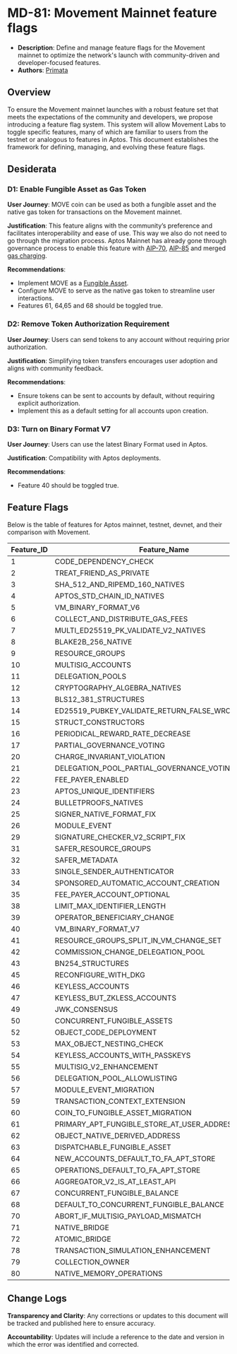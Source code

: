 # MD-81: Movement Mainnet feature flags

- **Description**: Define and manage feature flags for the Movement mainnet to optimize the network's launch with community-driven and developer-focused features.
- **Authors**: [Primata](mailto:primata@movementlabs.xyz)

## Overview

To ensure the Movement mainnet launches with a robust feature set that meets the expectations of the community and developers, we propose introducing a feature flag system. This system will allow Movement Labs to toggle specific features, many of which are familiar to users from the testnet or analogous to features in Aptos. This document establishes the framework for defining, managing, and evolving these feature flags.

## Desiderata

### D1: Enable Fungible Asset as Gas Token

**User Journey**: MOVE coin can be used as both a fungible asset and the native gas token for transactions on the Movement mainnet.

**Justification**: This feature aligns with the community’s preference and facilitates interoperability and ease of use. This way we also do not need to go through the migration process. Aptos Mainnet has already gone through governance process to enable this feature with [AIP-70](https://governance.aptosfoundation.org/proposal/107), [AIP-85](https://github.com/aptos-foundation/AIPs/blob/main/aips/aip-85.md) and merged [gas charging](https://github.com/aptos-labs/aptos-core/pull/13194).

**Recommendations**:

- Implement MOVE as a [Fungible Asset](https://github.com/aptos-labs/aptos-core/blob/main/aptos-move/framework/aptos-framework/sources/fungible_asset.move).
- Configure MOVE to serve as the native gas token to streamline user interactions.
- Features 61, 64,65 and 68 should be toggled true.

### D2: Remove Token Authorization Requirement

**User Journey**: Users can send tokens to any account without requiring prior authorization.

**Justification**: Simplifying token transfers encourages user adoption and aligns with community feedback.

**Recommendations**:

- Ensure tokens can be sent to accounts by default, without requiring explicit authorization.
- Implement this as a default setting for all accounts upon creation.

### D3: Turn on Binary Format V7

**User Journey**: Users can use the latest Binary Format used in Aptos.

**Justification**: Compatibility with Aptos deployments.

**Recommendations**:

- Feature 40 should be toggled true.

## Feature Flags

Below is the table of features for Aptos mainnet, testnet, devnet, and their comparison with Movement.

| Feature\_ID | Feature\_Name                                           | Mainnet\_Status | Testnet\_Status | Devnet\_Status | Movement\_Status | Consider\_Toggling |
| ----------- | ------------------------------------------------------- | --------------- | --------------- | -------------- | ---------------- | ---------------- |
| 1           | CODE\_DEPENDENCY\_CHECK                                 | True            | True            | True           | True             | False            |
| 2           | TREAT\_FRIEND\_AS\_PRIVATE                              | True            | True            | True           | True             | False            |
| 3           | SHA\_512\_AND\_RIPEMD\_160\_NATIVES                     | True            | True            | True           | True             | False            |
| 4           | APTOS\_STD\_CHAIN\_ID\_NATIVES                          | False           | False           | True           | True             | False            |
| 5           | VM\_BINARY\_FORMAT\_V6                                  | True            | True            | True           | True             | False            |
| 6           | COLLECT\_AND\_DISTRIBUTE\_GAS\_FEES                     | False           | False           | False          | False            | False            |
| 7           | MULTI\_ED25519\_PK\_VALIDATE\_V2\_NATIVES               | True            | True            | True           | True             | False            |
| 8           | BLAKE2B\_256\_NATIVE                                    | True            | True            | True           | True             | False            |
| 9           | RESOURCE\_GROUPS                                        | True            | True            | True           | True             | False            |
| 10          | MULTISIG\_ACCOUNTS                                      | True            | True            | True           | True             | False            |
| 11          | DELEGATION\_POOLS                                       | True            | True            | True           | True             | False            |
| 12          | CRYPTOGRAPHY\_ALGEBRA\_NATIVES                          | True            | True            | True           | True             | False            |
| 13          | BLS12\_381\_STRUCTURES                                  | True            | True            | True           | True             | False            |
| 14          | ED25519\_PUBKEY\_VALIDATE\_RETURN\_FALSE\_WRONG\_LENGTH | True            | True            | True           | True             | False            |
| 15          | STRUCT\_CONSTRUCTORS                                    | True            | True            | True           | True             | False            |
| 16          | PERIODICAL\_REWARD\_RATE\_DECREASE                      | True            | True            | False          | False            | False            |
| 17          | PARTIAL\_GOVERNANCE\_VOTING                             | True            | True            | False          | False            | False            |
| 20          | CHARGE\_INVARIANT\_VIOLATION                            | True            | True            | True           | True             | False            |
| 21          | DELEGATION\_POOL\_PARTIAL\_GOVERNANCE\_VOTING           | True            | True            | False          | False            | False            |
| 22          | FEE\_PAYER\_ENABLED                                     | True            | True            | True           | True             | False            |
| 23          | APTOS\_UNIQUE\_IDENTIFIERS                              | True            | True            | True           | True             | False            |
| 24          | BULLETPROOFS\_NATIVES                                   | True            | True            | True           | True             | False            |
| 25          | SIGNER\_NATIVE\_FORMAT\_FIX                             | True            | True            | True           | True             | False            |
| 26          | MODULE\_EVENT                                           | True            | True            | True           | True             | False            |
| 29          | SIGNATURE\_CHECKER\_V2\_SCRIPT\_FIX                     | True            | True            | True           | True             | False            |
| 31          | SAFER\_RESOURCE\_GROUPS                                 | True            | True            | True           | True             | False            |
| 32          | SAFER\_METADATA                                         | True            | True            | True           | True             | False            |
| 33          | SINGLE\_SENDER\_AUTHENTICATOR                           | True            | True            | True           | True             | False            |
| 34          | SPONSORED\_AUTOMATIC\_ACCOUNT\_CREATION                 | True            | True            | True           | True             | False            |
| 35          | FEE\_PAYER\_ACCOUNT\_OPTIONAL                           | True            | True            | True           | True             | False            |
| 38          | LIMIT\_MAX\_IDENTIFIER\_LENGTH                          | True            | True            | True           | True             | False            |
| 39          | OPERATOR\_BENEFICIARY\_CHANGE                           | True            | True            | True           | True             | False            |
| 40          | VM\_BINARY\_FORMAT\_V7                                  | True            | True            | True           | False            | True             |
| 41          | RESOURCE\_GROUPS\_SPLIT\_IN\_VM\_CHANGE\_SET            | True            | True            | True           | True             | False            |
| 42          | COMMISSION\_CHANGE\_DELEGATION\_POOL                    | True            | True            | True           | True             | False            |
| 43          | BN254\_STRUCTURES                                       | True            | True            | True           | True             | False            |
| 45          | RECONFIGURE\_WITH\_DKG                                  | False           | False           | False          | False            | False            |
| 46          | KEYLESS\_ACCOUNTS                                       | True            | True            | True           | True             | False            |
| 47          | KEYLESS\_BUT\_ZKLESS\_ACCOUNTS                          | False           | False           | True           | True             | False            |
| 49          | JWK\_CONSENSUS                                          | True            | True            | True           | True             | False            |
| 50          | CONCURRENT\_FUNGIBLE\_ASSETS                            | True            | True            | True           | True             | False            |
| 52          | OBJECT\_CODE\_DEPLOYMENT                                | True            | True            | True           | True             | False            |
| 53          | MAX\_OBJECT\_NESTING\_CHECK                             | True            | True            | True           | True             | False            |
| 54          | KEYLESS\_ACCOUNTS\_WITH\_PASSKEYS                       | False           | False           | True           | True             | False            |
| 55          | MULTISIG\_V2\_ENHANCEMENT                               | True            | True            | True           | True             | False            |
| 56          | DELEGATION\_POOL\_ALLOWLISTING                          | True            | True            | True           | True             | False            |
| 57          | MODULE\_EVENT\_MIGRATION                                | False           | False           | True           | True             | False            |
| 59          | TRANSACTION\_CONTEXT\_EXTENSION                         | True            | True            | True           | True             | False            |
| 60          | COIN\_TO\_FUNGIBLE\_ASSET\_MIGRATION                    | True            | True            | True           | True             | False            |
| 61          | PRIMARY\_APT\_FUNGIBLE\_STORE\_AT\_USER\_ADDRESS        | False           | False           | False          | False            | True             |
| 62          | OBJECT\_NATIVE\_DERIVED\_ADDRESS                        | True            | True            | True           | True             | False            |
| 63          | DISPATCHABLE\_FUNGIBLE\_ASSET                           | True            | True            | True           | True             | False            |
| 64          | NEW\_ACCOUNTS\_DEFAULT\_TO\_FA\_APT\_STORE              | False           | False           | False          | False            | True             |
| 65          | OPERATIONS\_DEFAULT\_TO\_FA\_APT\_STORE                 | False           | False           | False          | False            | True             |
| 66          | AGGREGATOR\_V2\_IS\_AT\_LEAST\_API                      | True            | True            | True           | True             | False            |
| 67          | CONCURRENT\_FUNGIBLE\_BALANCE                           | True            | True            | True           | True             | False            |
| 68          | DEFAULT\_TO\_CONCURRENT\_FUNGIBLE\_BALANCE              | False           | False           | False          | False            | True             |
| 70          | ABORT\_IF\_MULTISIG\_PAYLOAD\_MISMATCH                  | True            | True            | True           | True             | False            |
| 71          | NATIVE\_BRIDGE                                          | True            | True            | True           | False            | False            |
| 72          | ATOMIC\_BRIDGE                                          | True            | True            | True           | False            | False            |
| 78          | TRANSACTION\_SIMULATION\_ENHANCEMENT                    | True            | True            | True           | null             | False            |
| 79          | COLLECTION\_OWNER                                       | True            | True            | True           | null             | False            |
| 80          | NATIVE\_MEMORY\_OPERATIONS                              | True            | True            | True           | null             | False            |

## Change Logs

**Transparency and Clarity**: Any corrections or updates to this document will be tracked and published here to ensure accuracy.

**Accountability**: Updates will include a reference to the date and version in which the error was identified and corrected.
